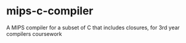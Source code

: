 # mips-c-compiler

A MIPS compiler for a subset of C that includes closures, for 3rd year compilers coursework
